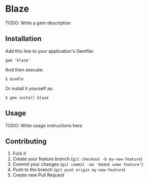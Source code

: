 # Blaze

TODO: Write a gem description

## Installation

Add this line to your application's Gemfile:

    gem 'blaze'

And then execute:

    $ bundle

Or install it yourself as:

    $ gem install blaze

## Usage

TODO: Write usage instructions here

## Contributing

1. Fork it
2. Create your feature branch (`git checkout -b my-new-feature`)
3. Commit your changes (`git commit -am 'Added some feature'`)
4. Push to the branch (`git push origin my-new-feature`)
5. Create new Pull Request
